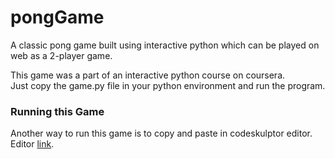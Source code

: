 # pongGame
A classic pong game built using interactive python which can be played on web as a 2-player game.

This game was a part of an interactive python course on coursera.   
Just copy the game.py file in your python environment and run the program.

### Running this Game  
Another way to run this game is to copy and paste in codeskulptor editor. Editor [link](http://www.codeskulptor.org/).

